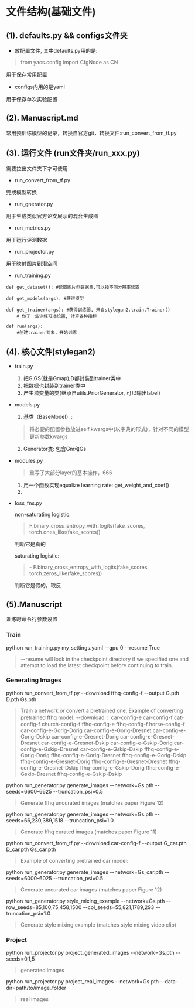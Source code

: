 # 文件结构(基础文件)

## (1). defaults.py && configs文件夹

- 放配置文件, 其中defaults.py用的是:
>from yacs.config import CfgNode as CN

用于保存常用配置

- configs内用的是yaml

用于保存单次实验配置

## (2). Manuscript.md

常用预训练模型的记录，转换自官方git，转换文件:run_convert_from_tf.py

## (3). 运行文件 (run文件夹/run_xxx.py)

需要拉出文件夹下才可使用

- run_convert_from_tf.py

完成模型转换

- run_gnerator.py

用于生成类似官方论文展示的混合生成图

- run_metrics.py

用于运行评测数据

- run_projector.py

用于映射图片到潜空间

- run_training.py

```
def get_dataset(): #读取图片型数据集,可以按不同分辨率读取

def get_models(args): #获得模型

def get_trainer(args): #获得训练器, 来自stylegan2.train.Trainer()
	# 做了一些训练可选设置, 计算各种指标

def run(args):
	#创建trainer对象，开始训练

```

## (4). 核心文件(stylegan2)

- train.py
  1. 把G,GS(就是Gmap),D都封装到trainer类中
  2. 把数据也封装到trainer类中
  3. 产生潜变量的类(继承自utils.PriorGenerator, 可以输出label)

- models.py

  1. 基类（BaseModel）: 

  > 将必要的配置参数放进self.kwargs中(以字典的形式)，针对不同的模型更新参数kwargs

  2. Generator类: 包含Gm和Gs

- modules.py

  > 重写了大部分layer的基本操作，666

  1. 用一个函数实现equalize learning rate: get_weight_and_coef()
  2. 


- loss_fns.py

  non-saturating logistic:

  > F.binary_cross_entropy_with_logits(fake_scores, torch.ones_like(fake_scores))

  判断它是真的

  saturating logistic:	

  >  \- F.binary_cross_entropy_with_logits(fake_scores, torch.zeros_like(fake_scores))

  判断它是假的，取反

## (5).Manuscript

训练时命令行参数设置

### Train

python run_training.py my_settings.yaml --gpu 0 --resume True
> --resume will look in the checkpoint directory if we specified one and attempt to load the latest checkpoint before continuing to train. 

### Generating Images

python run_convert_from_tf.py --download ffhq-config-f --output G.pth D.pth Gs.pth
> Train a network or convert a pretrained one. Example of converting pretrained ffhq model:
--download：
car-config-e
car-config-f
cat-config-f
church-config-f
ffhq-config-e
ffhq-config-f
horse-config-f
car-config-e-Gorig-Dorig
car-config-e-Gorig-Dresnet
car-config-e-Gorig-Dskip
car-config-e-Gresnet-Dorig
car-config-e-Gresnet-Dresnet
car-config-e-Gresnet-Dskip
car-config-e-Gskip-Dorig
car-config-e-Gskip-Dresnet
car-config-e-Gskip-Dskip
ffhq-config-e-Gorig-Dorig
ffhq-config-e-Gorig-Dresnet
ffhq-config-e-Gorig-Dskip
ffhq-config-e-Gresnet-Dorig
ffhq-config-e-Gresnet-Dresnet
ffhq-config-e-Gresnet-Dskip
ffhq-config-e-Gskip-Dorig
ffhq-config-e-Gskip-Dresnet
ffhq-config-e-Gskip-Dskip

python run_generator.py generate_images --network=Gs.pth --seeds=6600-6625 --truncation_psi=0.5
> Generate ffhq uncurated images (matches paper Figure 12)

python run_generator.py generate_images --network=Gs.pth --seeds=66,230,389,1518 --truncation_psi=1.0
> Generate ffhq curated images (matches paper Figure 11)

python run_convert_from_tf.py --download car-config-f --output G_car.pth D_car.pth Gs_car.pth
> Example of converting pretrained car model:

python run_generator.py generate_images --network=Gs_car.pth --seeds=6000-6025 --truncation_psi=0.5
> Generate uncurated car images (matches paper Figure 12)

python run_generator.py style_mixing_example --network=Gs.pth --row_seeds=85,100,75,458,1500 --col_seeds=55,821,1789,293 --truncation_psi=1.0
> Generate style mixing example (matches style mixing video clip)

### Project 

python run_projector.py project_generated_images --network=Gs.pth --seeds=0,1,5
>generated images

python run_projector.py project_real_images --network=Gs.pth --data-dir=path/to/image_folder
>real images



